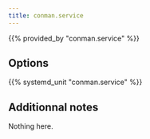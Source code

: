 ```yaml
---
title: conman.service
---
```


{{% provided_by "conman.service" %}}

## Options

{{% systemd_unit "conman.service" %}}

## Additionnal notes

Nothing here.